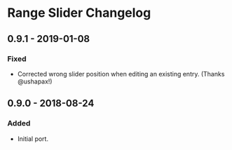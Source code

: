 # Range Slider Changelog

## 0.9.1 - 2019-01-08
### Fixed
- Corrected wrong slider position when editing an existing entry. (Thanks @ushapax!)

## 0.9.0 - 2018-08-24
### Added
- Initial port.
